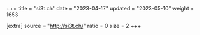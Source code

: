 +++
title = "si3t.ch"
date = "2023-04-17"
updated = "2023-05-10"
weight = 1653

[extra]
source = "http://si3t.ch/"
ratio = 0
size = 2
+++
